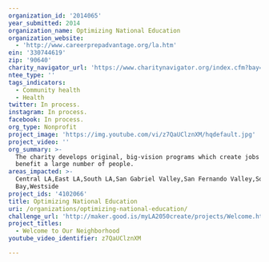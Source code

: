 ```yaml
---
organization_id: '2014065'
year_submitted: 2014
organization_name: Optimizing National Education
organization_website:
  - 'http://www.careerprepadvantage.org/la.htm'
ein: '330744619'
zip: '90640'
charity_navigator_url: 'https://www.charitynavigator.org/index.cfm?bay=search.profile&ein=330744619'
ntee_type: ''
tags_indicators:
  - Community health
  - Health
twitter: In process.
instagram: In process.
facebook: In process.
org_type: Nonprofit
project_image: 'https://img.youtube.com/vi/z7QaUClznXM/hqdefault.jpg'
project_video: ''
org_summary: >-
  The charity develops original, big-vision programs which create jobs and
  benefit a large number of people.
areas_impacted: >-
  Central LA,East LA,South LA,San Gabriel Valley,San Fernando Valley,South
  Bay,Westside
project_ids: '4102066'
title: Optimizing National Education
uri: /organizations/optimizing-national-education/
challenge_url: 'http://maker.good.is/myLA2050create/projects/Welcome.html'
project_titles:
  - Welcome to Our Neighborhood
youtube_video_identifier: z7QaUClznXM

---
```

